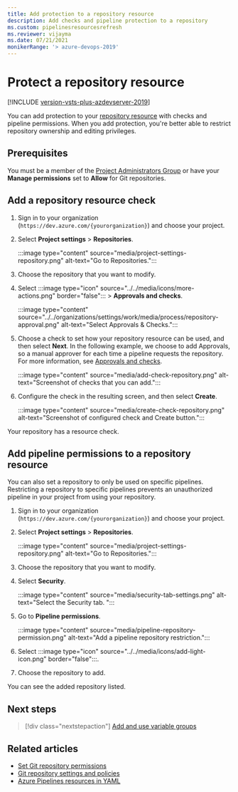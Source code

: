 ```yaml
---
title: Add protection to a repository resource
description: Add checks and pipeline protection to a repository
ms.custom: pipelinesresourcesrefresh
ms.reviewer: vijayma
ms.date: 07/21/2021
monikerRange: '> azure-devops-2019'
---
```


# Protect a repository resource

[!INCLUDE [version-vsts-plus-azdevserver-2019](../../includes/version-vsts-plus-azdevserver-2019.md)]

You can add protection to your [repository resource](resources.md#resources-repositories) with checks and pipeline permissions. When you add protection, you're better able to restrict repository ownership and editing privileges.

## Prerequisites

You must be a member of the [Project Administrators Group](../../organizations/security/set-project-collection-level-permissions.md) or have your **Manage permissions** set to **Allow** for Git repositories.

## Add a repository resource check

1. Sign in to your organization (```https://dev.azure.com/{yourorganization}```) and choose your project.

1. Select **Project settings** > **Repositories**.

    :::image type="content" source="media/project-settings-repository.png" alt-text="Go to Repositories.":::

1. Choose the repository that you want to modify.

1. Select :::image type="icon" source="../../media/icons/more-actions.png" border="false"::: > **Approvals and checks**.

    :::image type="content" source="../../organizations/settings/work/media/process/repository-approval.png" alt-text="Select Approvals & Checks.":::

1. Choose a check to set how your repository resource can be used, and then select **Next**. In the following example, we choose to add Approvals, so a manual approver for each time a pipeline requests the repository. For more information, see [Approvals and checks](approvals.md).

   :::image type="content" source="media/add-check-repository.png" alt-text="Screenshot of checks that you can add.":::

1. Configure the check in the resulting screen, and then select **Create**.

   :::image type="content" source="media/create-check-repository.png" alt-text="Screenshot of configured check and Create button.":::

Your repository has a resource check.
## Add pipeline permissions to a repository resource

You can also set a repository to only be used on specific pipelines. Restricting a repository to specific pipelines prevents an unauthorized pipeline in your project from using your repository.

1. Sign in to your organization (```https://dev.azure.com/{yourorganization}```) and choose your project.

1. Select **Project settings** > **Repositories**.

    :::image type="content" source="media/project-settings-repository.png" alt-text="Go to Repositories.":::

1. Choose the repository that you want to modify.

1. Select **Security**.

    :::image type="content" source="media/security-tab-settings.png" alt-text="Select the Security tab. ":::

1. Go to **Pipeline permissions**.

    :::image type="content" source="media/pipeline-repository-permission.png" alt-text="Add a pipeline repository restriction.":::

1. Select :::image type="icon" source="../../media/icons/add-light-icon.png" border="false":::.

1. Choose the repository to add.

You can see the added repository listed.

## Next steps

> [!div class="nextstepaction"]
> [Add and use variable groups](../library/variable-groups.md)

## Related articles

- [Set Git repository permissions](/../../repos/git/set-git-repository-permissions?view=azure-devops&preserve-view=true)
- [Git repository settings and policies](../../repos/git/repository-settings.md)
- [Azure Pipelines resources in YAML](resources.md)
